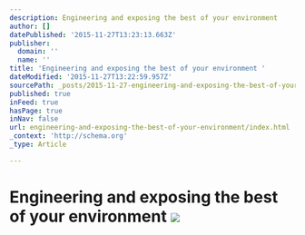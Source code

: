 ```yaml
---
description: Engineering and exposing the best of your environment
author: []
datePublished: '2015-11-27T13:23:13.663Z'
publisher:
  domain: ''
  name: ''
title: 'Engineering and exposing the best of your environment '
dateModified: '2015-11-27T13:22:59.957Z'
sourcePath: _posts/2015-11-27-engineering-and-exposing-the-best-of-your-environment.md
published: true
inFeed: true
hasPage: true
inNav: false
url: engineering-and-exposing-the-best-of-your-environment/index.html
_context: 'http://schema.org'
_type: Article

---
```

# Engineering and exposing the best of your environment ![](https://the-grid-user-content.s3-us-west-2.amazonaws.com/8aebcac4-e39c-427d-987e-68295840d314.png)